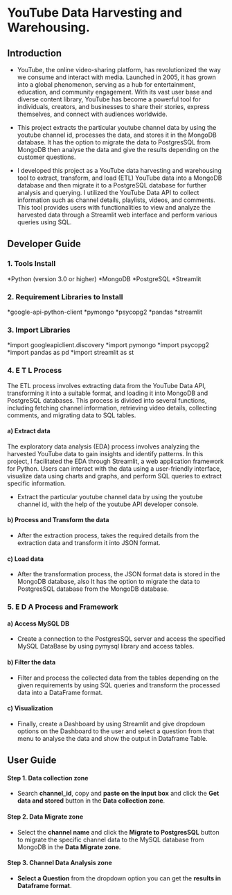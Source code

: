 # YouTube Data Harvesting and Warehousing.

## Introduction 

* YouTube, the online video-sharing platform, has revolutionized the way we consume and interact with media. Launched in 2005, it has grown into a global phenomenon, serving as a hub for entertainment, education, and community engagement. With its vast user base and diverse content library, YouTube has become a powerful tool for individuals, creators, and businesses to share their stories, express themselves, and connect with audiences worldwide.

* This project extracts the particular youtube channel data by using the youtube channel id, processes the data, and stores it in the MongoDB database. It has the option to migrate the data to PostgresSQL from MongoDB then analyse the data and give the results depending on the customer questions.

* I developed this project as a YouTube data harvesting and warehousing tool to extract, transform, and load (ETL) YouTube data into a MongoDB database and then migrate it to a PostgreSQL database for further analysis and querying. I utilized the YouTube Data API to collect information such as channel details, playlists, videos, and comments. This tool provides users with functionalities to view and analyze the harvested data through a Streamlit web interface and perform various queries using SQL.


## Developer Guide 

### 1. Tools Install

*Python (version 3.0 or higher)
*MongoDB
*PostgreSQL
*Streamlit

### 2. Requirement Libraries to Install

*google-api-python-client
*pymongo
*psycopg2
*pandas
*streamlit
 
### 3. Import Libraries

*import googleapiclient.discovery
*import pymongo
*import psycopg2
*import pandas as pd
*import streamlit as st


### 4. E T L Process
The ETL process involves extracting data from the YouTube Data API, transforming it into a suitable format, and loading it into MongoDB and PostgreSQL databases. This process is divided into several functions, including fetching channel information, retrieving video details, collecting comments, and migrating data to SQL tables.

#### a) Extract data
The exploratory data analysis (EDA) process involves analyzing the harvested YouTube data to gain insights and identify patterns. In this project, I facilitated the EDA through Streamlit, a web application framework for Python. Users can interact with the data using a user-friendly interface, visualize data using charts and graphs, and perform SQL queries to extract specific information.

* Extract the particular youtube channel data by using the youtube channel id, with the help of the youtube API developer console.

#### b) Process and Transform the data

* After the extraction process, takes the required details from the extraction data and transform it into JSON format.

#### c) Load  data 

* After the transformation process, the JSON format data is stored in the MongoDB database, also It has the option to migrate the data to PostgresSQL database from the MongoDB database.

### 5. E D A Process and Framework

#### a) Access MySQL DB 

* Create a connection to the PostgresSQL server and access the specified MySQL DataBase by using pymysql library and access tables.

#### b) Filter the data

* Filter and process the collected data from the tables depending on the given requirements by using SQL queries and transform the processed data into a DataFrame format.

#### c) Visualization 

* Finally, create a Dashboard by using Streamlit and give dropdown options on the Dashboard to the user and select a question from that menu to analyse the data and show the output in Dataframe Table.


## User Guide

#### Step 1. Data collection zone

* Search **channel_id**, copy and **paste on the input box** and click the **Get data and stored** button in the **Data collection zone**.

#### Step 2. Data Migrate zone

* Select the **channel name** and click the **Migrate to PostgresSQL** button to migrate the specific channel data to the MySQL database from MongoDB in the **Data Migrate zone**.

#### Step 3. Channel Data Analysis zone

* **Select a Question** from the dropdown option you can get the **results in Dataframe format**.




